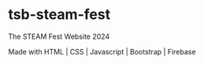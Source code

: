 # tsb-steam-fest
The STEAM Fest Website 2024

Made with HTML | CSS | Javascript | Bootstrap | Firebase
